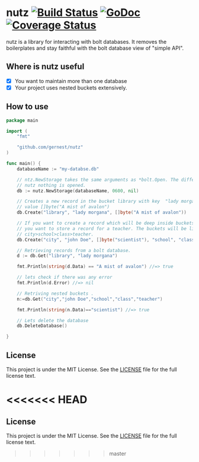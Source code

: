 # nutz [![Build Status](https://drone.io/github.com/gernest/nutz/status.png)](https://drone.io/github.com/gernest/nutz/latest) [![GoDoc ](https://godoc.org/github.com/gernest/nutz?status.svg)](https://godoc.org/github.com/gernest/nutz)[![Coverage Status](https://coveralls.io/repos/gernest/nutz/badge.svg)](https://coveralls.io/r/gernest/nutz)

nutz is a library for interacting with bolt databases. It removes the boilerplates and
stay faithful with the bolt database view of "simple API".

## Where is nutz useful
- [x] You want to maintain more than one database
- [x] Your project uses nested buckets extensively.

## How to use

```go
package main

import (
	"fmt"

	"github.com/gernest/nutz"
)

func main() {
	databaseName := "my-databse.db"

	// ntz.NewStorage takes the same arguments as *bolt.Open. The differnce is with
	// nutz nothing is opened.
	db := nutz.NewStorage(databaseName, 0600, nil)

	// Creates a new record in the bucket library with key  "lady morgana" and
	// value []byte("A mist of avalon")
	db.Create("library", "lady morgana", []byte("A mist of avalon"))

	// If you want to create a record which will be deep inside buckets. lets say
	// you want to store a record for a teacher. The buckets will be like
	// city>school>class>teacher.
	db.Create("city", "john Doe", []byte("scientist"), "school", "class", "teacher")

	// Retrieving records from a bolt database.
	d := db.Get("library", "lady morgana")

	fmt.Println(string(d.Data) == "A mist of avalon") //=> true

	// lets check if there was any error
	fmt.Println(d.Error) //=> nil

	// Retriving nested buckets .
	n:=db.Get("city","john Doe","school","class","teacher")

	fmt.Println(string(n.Data)=="scientist") //=> true

	// Lets delete the database
	db.DeleteDatabase()

}

```

## License

This project is under the MIT License. See the [LICENSE](https://github.com/gernest/nutz/blob/master/LICENCE) file for the full license text.

<<<<<<< HEAD
=======
## License

This project is under the MIT License. See the [LICENSE](https://github.com/gernest/nutz/blob/master/LICENCE) file for the full license text.

>>>>>>> master



